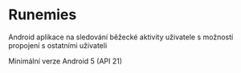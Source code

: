 # Runemies

Android aplikace na sledování běžecké aktivity uživatele s možností propojení s ostatními uživateli

Minimální verze Android 5 (API 21)